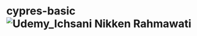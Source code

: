 # cypres-basic![Udemy_Ichsani Nikken Rahmawati](https://github.com/ichsaninikken/cypres-basic/assets/70906900/875d20de-d2dc-49f3-a3c3-4a163edc8d6c)
